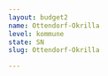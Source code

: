 ```yaml
---
layout: budget2
name: Ottendorf-Okrilla
level: kommune
state: SN
slug: Ottendorf-Okrilla

---
```



